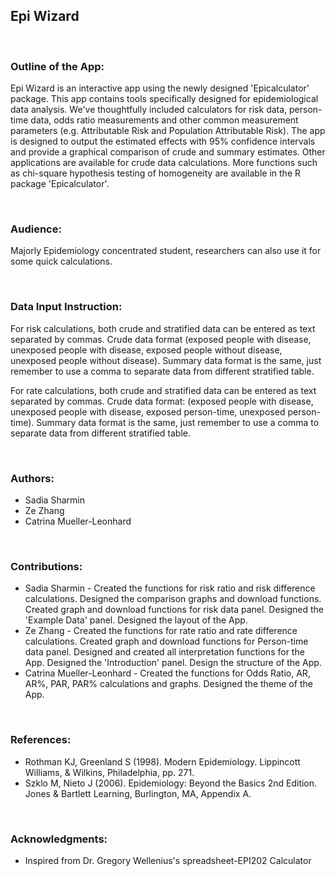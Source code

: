 ## Epi Wizard

&nbsp;

### Outline of the App:

Epi Wizard is an interactive app using the newly designed 'Epicalculator' package. This app contains tools specifically designed for epidemiological data analysis. We've thoughtfully included calculators for risk data, person-time data, odds ratio measurements and other common measurement parameters (e.g. Attributable Risk and Population Attributable Risk). The app is designed to output the estimated effects with 95% confidence intervals and provide a graphical comparison of crude and summary estimates. Other applications are available for crude data calculations. More functions such as chi-square hypothesis testing of homogeneity are available in the R package 'Epicalculator'.

&nbsp;

### Audience:

Majorly Epidemiology concentrated student, researchers can also use it for some quick calculations.

&nbsp;

### Data Input Instruction:

For risk calculations, both crude and stratified data can be entered as text separated by commas.
Crude data format
(exposed people with disease, unexposed people with disease, exposed people without disease, unexposed people without disease).
Summary data format is the same, just remember to use a comma to separate data from different stratified table.

For rate calculations, both crude and stratified data can be entered as text separated by commas.
Crude data format:
(exposed people with disease, unexposed people with disease, exposed person-time, unexposed person-time).
Summary data format is the same, just remember to use a comma to separate data from different stratified table.

&nbsp;

### Authors: 

* Sadia Sharmin 
* Ze Zhang 
* Catrina Mueller-Leonhard

&nbsp;

### Contributions:

* Sadia Sharmin - Created the functions for risk ratio and risk difference calculations. Designed the comparison graphs and download functions. Created graph and download functions for risk data panel. Designed the 'Example Data' panel. Designed the layout of the App.
* Ze Zhang - Created the functions for rate ratio and rate difference calculations. Created graph and download functions for Person-time data panel. Designed and created all interpretation functions for the App. Designed the 'Introduction' panel. Design the structure of the App.
* Catrina Mueller-Leonhard - Created the functions for Odds Ratio, AR, AR%, PAR, PAR% calculations and graphs. Designed the theme of the App.

&nbsp;

### References:

* Rothman KJ, Greenland S (1998). Modern Epidemiology. Lippincott Williams, & Wilkins, Philadelphia, pp. 271.
* Szklo M, Nieto J (2006). Epidemiology: Beyond the Basics 2nd Edition. Jones & Bartlett Learning, Burlington, MA, Appendix A.

&nbsp;

### Acknowledgments:

* Inspired from Dr. Gregory Wellenius's spreadsheet-EPI202 Calculator